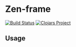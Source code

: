 # Zen-frame

[![Build Status](https://travis-ci.org/Aitem/zen-frame.svg?branch=master)](https://travis-ci.org/Aitem/zen-frame)
[![Clojars Project](https://img.shields.io/clojars/v/zen-frame.svg)](https://clojars.org/zen-frame)


## Usage
